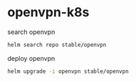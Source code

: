 # openvpn-k8s

search openvpn
```bash
helm search repo stable/openvpn
```

deploy openvpn
```bash
helm upgrade -i openvpn stable/openvpn
```
